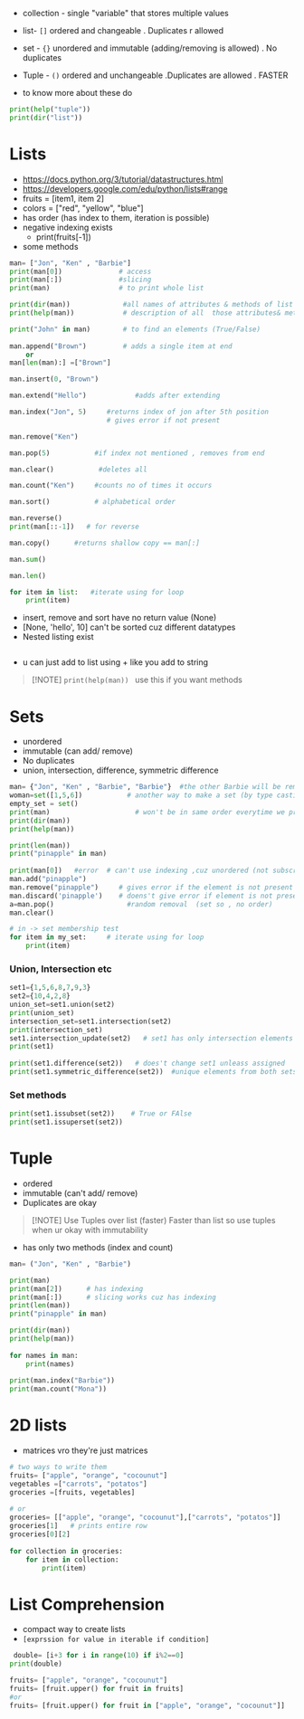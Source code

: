 
- collection - single "variable" that stores multiple values
- list- `[]` ordered and changeable . Duplicates r allowed
- set - `{}` unordered and immutable (adding/removing is allowed) . No duplicates
- Tuple - `()` ordered and unchangeable .Duplicates are allowed . FASTER

- to know more about these do 
```python
print(help("tuple"))
print(dir("list"))
```
# Lists
- https://docs.python.org/3/tutorial/datastructures.html
- https://developers.google.com/edu/python/lists#range
- fruits = [item1, item 2]
- colors = ["red", "yellow", "blue"]
-  has order (has index to them, iteration is possible)
- negative indexing exists
	- print(fruits[-1])
- some methods
```python
man= ["Jon", "Ken" , "Barbie"]
print(man[0])              # access
print(man[:])              #slicing
print(man)                 # to print whole list

print(dir(man))             #all names of attributes & methods of list
print(help(man))            # description of all  those attributes& methods

print("John" in man)        # to find an elements (True/False)
 
man.append("Brown")         # adds a single item at end
    or 
man[len(man):] =["Brown"]  

man.insert(0, "Brown")

man.extend("Hello")            #adds after extending 

man.index("Jon", 5)     #returns index of jon after 5th position
                        # gives error if not present

man.remove("Ken")

man.pop(5)           #if index not mentioned , removes from end

man.clear()           #deletes all

man.count("Ken")     #counts no of times it occurs

man.sort()           # alphabetical order

man.reverse()
print(man[::-1])   # for reverse

man.copy()      #returns shallow copy == man[:]

man.sum()

man.len()

for item in list:   #iterate using for loop    
	print(item)
```
- insert, remove and sort have no return value (None)
- [None, 'hello', 10] can't be sorted cuz different datatypes
- Nested listing exist
```python

```
- u can just add to list using + like you add to string

> [!NOTE] `print(help(man)) `  use this if you want methods 
# Sets
- unordered
- immutable (can add/ remove) 
- No duplicates
- union, intersection, difference, symmetric difference
```python
man= {"Jon", "Ken" , "Barbie", "Barbie"}  #the other Barbie will be removed automatically
woman=set([1,5,6])           # another way to make a set (by type casting)
empty_set = set()
print(man)                     # won't be in same order everytime we print
print(dir(man))
print(help(man))

print(len(man))
print("pinapple" in man)
  
print(man[0])   #error  # can't use indexing ,cuz unordered (not subscriptable)
man.add("pinapple")
man.remove("pinapple")     # gives error if the element is not present
man.discard('pinapple')    # doens't give error if element is not present
a=man.pop()                  #random removal  (set so , no order)
man.clear()

# in -> set membership test
for item in my_set:     # iterate using for loop
	print(item)
```
### Union, Intersection etc
```python
set1={1,5,6,8,7,9,3}
set2={10,4,2,8}
union_set=set1.union(set2)
print(union_set)
intersection_set=set1.intersection(set2)
print(intersection_set)
set1.intersection_update(set2)   # set1 has only intersection elements
print(set1)
  
print(set1.difference(set2))   # does't change set1 unleass assigned
print(set1.symmetric_difference(set2))  #unique elements from both sets are combined
```
### Set methods
```python
print(set1.issubset(set2))    # True or FAlse
print(set1.issuperset(set2))
```
# Tuple
- ordered 
- immutable (can't add/ remove)
- Duplicates are okay

> [!NOTE] Use Tuples over list (faster)
> Faster than list so use tuples when ur okay with immutability
- has only two methods (index and count)
```python
man= ("Jon", "Ken" , "Barbie")

print(man)
print(man[2])      # has indexing
print(man[:])      # slicing works cuz has indexing
print(len(man))
print("pinapple" in man)

print(dir(man))
print(help(man))
  
for names in man:
    print(names)
  
print(man.index("Barbie"))
print(man.count("Mona"))
```
# 2D lists
- matrices vro they're just matrices
```python
# two ways to write them
fruits= ["apple", "orange", "cocounut"]
vegetables =["carrots", "potatos"]
groceries =[fruits, vegetables]
  
# or
groceries= [["apple", "orange", "cocounut"],["carrots", "potatos"]]
groceries[1]   # prints entire row
groceries[0][2]
  
for collection in groceries:
    for item in collection:
        print(item)
```
# List Comprehension
- compact way to create lists
- `[exprssion for value in iterable if condition]`
```python
 double= [i+3 for i in range(10) if i%2==0]
print(double)

fruits= ["apple", "orange", "cocounut"]
fruits= [fruit.upper() for fruit in fruits]
#or
fruits= [fruit.upper() for fruit in ["apple", "orange", "cocounut"]]
```